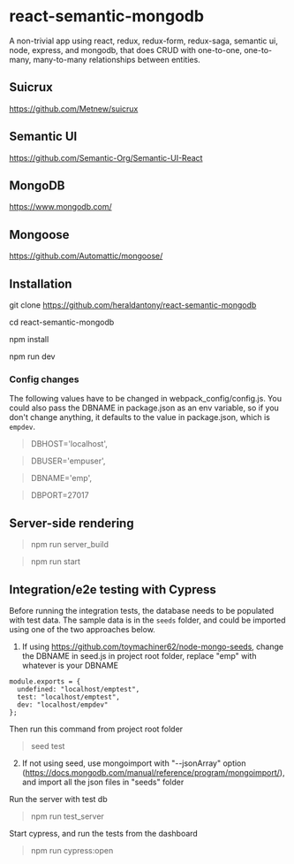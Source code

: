 # react-semantic-mongodb
A non-trivial app using react, redux, redux-form, redux-saga, semantic ui, node, express, and mongodb, that does CRUD with one-to-one, one-to-many, many-to-many relationships between entities.

## Suicrux
https://github.com/Metnew/suicrux

## Semantic UI
https://github.com/Semantic-Org/Semantic-UI-React

## MongoDB
https://www.mongodb.com/

## Mongoose
https://github.com/Automattic/mongoose/


## Installation
git clone https://github.com/heraldantony/react-semantic-mongodb

cd react-semantic-mongodb

npm install

npm run dev


### Config changes
The following values have to be changed in webpack_config/config.js. You could also pass the DBNAME in package.json as an env variable, so if you don't change anything, it defaults to the value in package.json, which is `empdev`.

 > DBHOST='localhost',
 
 > DBUSER='empuser',
 
 > DBNAME='emp',
 
 > DBPORT=27017
 

## Server-side rendering
> npm run server_build

> npm run start

## Integration/e2e testing with Cypress
Before running the integration tests, the database needs to be populated with test data. The sample data is in the `seeds` folder, and could be imported using one of the two approaches below.
1. If using https://github.com/toymachiner62/node-mongo-seeds, change the DBNAME in seed.js in project root folder, replace "emp" with whatever is your DBNAME
```
module.exports = {
  undefined: "localhost/emptest",
  test: "localhost/emptest",
  dev: "localhost/empdev"
};
```
Then run this command from project root folder
> seed test


2. If not using seed, use mongoimport with "--jsonArray" option (https://docs.mongodb.com/manual/reference/program/mongoimport/), and import all the json files in "seeds" folder

Run the server with test db

> npm run test_server

Start cypress, and run the tests from the dashboard

> npm run cypress:open

